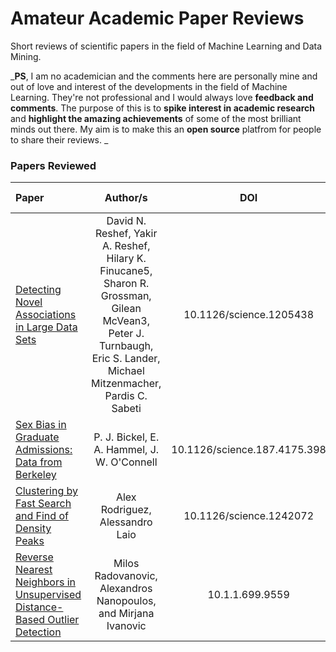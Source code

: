 # Amateur Academic Paper Reviews

Short reviews of scientific papers in the field of Machine Learning and Data Mining.

_**PS**, I am no academician and the comments here are personally mine and out of love and interest of the developments in the field of Machine Learning. They're not professional and I would always love **feedback and comments**. The purpose of this is to **spike interest in academic research** and **highlight the amazing achievements** of some of the most brilliant minds out there. My aim is to make this an **open source** platfrom for people to share their reviews. _

### Papers Reviewed

| Paper                                                                                                                                                             |                                                                               Author/s                                                                                |             DOI              |              Review No.               |
| :---------------------------------------------------------------------------------------------------------------------------------------------------------------- | :-------------------------------------------------------------------------------------------------------------------------------------------------------------------: | :--------------------------: | :-----------------------------------: |
| [Detecting Novel Associations in Large Data Sets](http://science.sciencemag.org/content/334/6062/1518)                                                            | David N. Reshef, Yakir A. Reshef, Hilary K. Finucane5, Sharon R. Grossman, Gilean McVean3, Peter J. Turnbaugh, Eric S. Lander, Michael Mitzenmacher, Pardis C. Sabeti |   10.1126/science.1205438    |   [1](.//Review_1/Reshef_et_al.md)    |
| [Sex Bias in Graduate Admissions: Data from Berkeley](http://science.sciencemag.org/content/187/4175/398)                                                         |                                                              P. J. Bickel, E. A. Hammel, J. W. O'Connell                                                              | 10.1126/science.187.4175.398 |   [2](.//Review_2/Bickel_et_al.md)    |
| [Clustering by Fast Search and Find of Density Peaks](http://science.sciencemag.org/content/344/6191/1492)                                                        |                                                                    Alex Rodriguez, Alessandro Laio                                                                    |   10.1126/science.1242072    | [3](./Review_3/Rodrigues_and_Laio.md) |
| [Reverse Nearest Neighbors in Unsupervised Distance-Based Outlier Detection](http://citeseerx.ist.psu.edu/viewdoc/download?doi=10.1.1.699.9559&rep=rep1&type=pdf) |                                                    Milos Radovanovic, Alexandros Nanopoulos, and Mirjana Ivanovic                                                     |       10.1.1.699.9559        | [4](./Review_4/Radovanovic_et_al.md)  |
